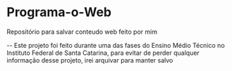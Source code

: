 # Programa-o-Web

Repositório para salvar conteudo web feito por mim

-- Este projeto foi feito durante uma das fases do Ensino Médio Técnico no Instituto Federal de Santa Catarina, para evitar de perder qualquer informação desse projeto, irei arquivar para manter salvo
